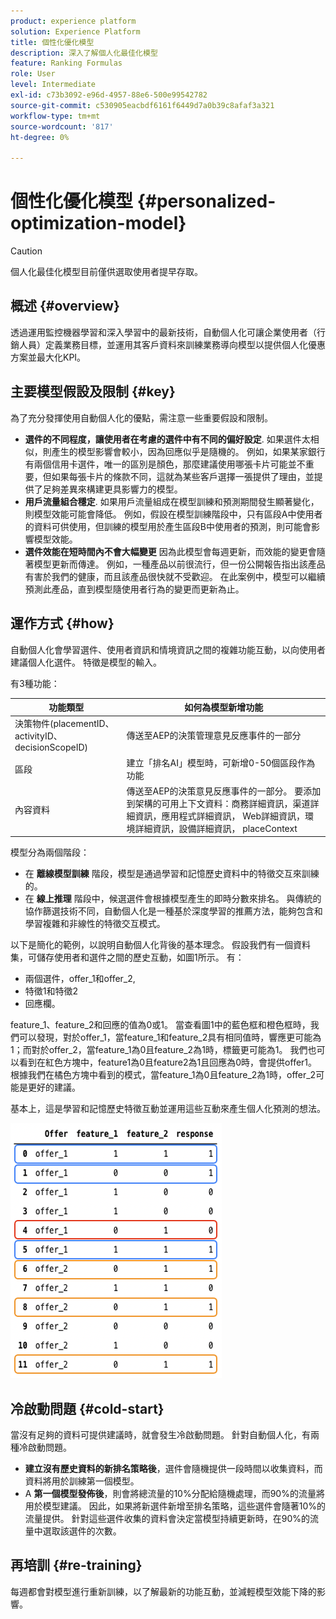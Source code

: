 ```yaml
---
product: experience platform
solution: Experience Platform
title: 個性化優化模型
description: 深入了解個人化最佳化模型
feature: Ranking Formulas
role: User
level: Intermediate
exl-id: c73b3092-e96d-4957-88e6-500e99542782
source-git-commit: c530905eacbdf6161f6449d7a0b39c8afaf3a321
workflow-type: tm+mt
source-wordcount: '817'
ht-degree: 0%

---
```


# 個性化優化模型 {#personalized-optimization-model}

>[!CAUTION]
>
>個人化最佳化模型目前僅供選取使用者提早存取。

## 概述 {#overview}

透過運用監控機器學習和深入學習中的最新技術，自動個人化可讓企業使用者（行銷人員）定義業務目標，並運用其客戶資料來訓練業務導向模型以提供個人化優惠方案並最大化KPI。

## 主要模型假設及限制 {#key}

為了充分發揮使用自動個人化的優點，需注意一些重要假設和限制。

* **選件的不同程度，讓使用者在考慮的選件中有不同的偏好設定**. 如果選件太相似，則產生的模型影響會較小，因為回應似乎是隨機的。
例如，如果某家銀行有兩個信用卡選件，唯一的區別是顏色，那麼建議使用哪張卡片可能並不重要，但如果每張卡片的條款不同，這就為某些客戶選擇一張提供了理由，並提供了足夠差異來構建更具影響力的模型。
* **用戶流量組合穩定**. 如果用戶流量組成在模型訓練和預測期間發生顯著變化，則模型效能可能會降低。 例如，假設在模型訓練階段中，只有區段A中使用者的資料可供使用，但訓練的模型用於產生區段B中使用者的預測，則可能會影響模型效能。
* **選件效能在短時間內不會大幅變更** 因為此模型會每週更新，而效能的變更會隨著模型更新而傳達。 例如，一種產品以前很流行，但一份公開報告指出該產品有害於我們的健康，而且該產品很快就不受歡迎。 在此案例中，模型可以繼續預測此產品，直到模型隨使用者行為的變更而更新為止。

## 運作方式 {#how}

自動個人化會學習選件、使用者資訊和情境資訊之間的複雜功能互動，以向使用者建議個人化選件。 特徵是模型的輸入。

有3種功能：

| 功能類型 | 如何為模型新增功能 |
|--------------|----------------------------|
| 決策物件(placementID、activityID、decisionScopeID) | 傳送至AEP的決策管理意見反應事件的一部分 |
| 區段 | 建立「排名AI」模型時，可新增0-50個區段作為功能 |
| 內容資料 | 傳送至AEP的決策意見反應事件的一部分。 要添加到架構的可用上下文資料：商務詳細資訊，渠道詳細資訊，應用程式詳細資訊， Web詳細資訊，環境詳細資訊，設備詳細資訊， placeContext |

模型分為兩個階段：

* 在 **離線模型訓練** 階段，模型是通過學習和記憶歷史資料中的特徵交互來訓練的。
* 在 **線上推理** 階段中，候選選件會根據模型產生的即時分數來排名。 與傳統的協作篩選技術不同，自動個人化是一種基於深度學習的推薦方法，能夠包含和學習複雜和非線性的特徵交互模式。

以下是簡化的範例，以說明自動個人化背後的基本理念。 假設我們有一個資料集，可儲存使用者和選件之間的歷史互動，如圖1所示。 有：
* 兩個選件，offer_1和offer_2,
* 特徵1和特徵2
* 回應欄。

feature_1、feature_2和回應的值為0或1。 當查看圖1中的藍色框和橙色框時，我們可以發現，對於offer_1，當feature_1和feature_2具有相同值時，響應更可能為1；而對於offer_2，當feature_1為0且feature_2為1時，標籤更可能為1。 我們也可以看到在紅色方塊中，feature1為0且feature2為1且回應為0時，會提供offer1。 根據我們在橘色方塊中看到的模式，當feature_1為0且feature_2為1時，offer_2可能是更好的建議。

基本上，這是學習和記憶歷史特徵互動並運用這些互動來產生個人化預測的想法。

![](../assets/perso-ranking-schema.png)

## 冷啟動問題 {#cold-start}

當沒有足夠的資料可提供建議時，就會發生冷啟動問題。 針對自動個人化，有兩種冷啟動問題。

* **建立沒有歷史資料的新排名策略後**，選件會隨機提供一段時間以收集資料，而資料將用於訓練第一個模型。
* A **第一個模型發佈後**，則會將總流量的10%分配給隨機處理，而90%的流量將用於模型建議。 因此，如果將新選件新增至排名策略，這些選件會隨著10%的流量提供。 針對這些選件收集的資料會決定當模型持續更新時，在90%的流量中選取該選件的次數。

## 再培訓 {#re-training}

每週都會對模型進行重新訓練，以了解最新的功能互動，並減輕模型效能下降的影響。
